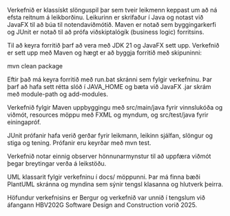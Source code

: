 Verkefnið er klassískt slönguspil þar sem tveir leikmenn keppast um að ná efsta reitnum á leikborðinu. Leikurinn er skrifaður í Java og notast við JavaFX til að búa til notendaviðmótið. Maven er notað sem byggingarkerfi og JUnit er notað til að prófa viðskiptalógík (business logic) forritsins.

Til að keyra forritið þarf að vera með JDK 21 og JavaFX sett upp. Verkefnið er sett upp með Maven og hægt er að byggja forritið með skipuninni:

mvn clean package

Eftir það má keyra forritið með run.bat skránni sem fylgir verkefninu. Þar þarf að hafa sett rétta slóð í JAVA_HOME og bæta við JavaFX .jar skrám með module-path og add-modules.

Verkefnið fylgir Maven uppbyggingu með src/main/java fyrir vinnslukóða og viðmót, resources möppu með FXML og myndum, og src/test/java fyrir einingapróf.

JUnit prófanir hafa verið gerðar fyrir leikmann, leikinn sjálfan, slöngur og stiga og tening. Prófanir eru keyrðar með mvn test.

Verkefnið notar einnig observer hönnunarmynstur til að uppfæra viðmót þegar breytingar verða á leikstöðu.

UML klassarit fylgir verkefninu í docs/ möppunni. Þar má finna bæði PlantUML skránna og myndina sem sýnir tengsl klasanna og hlutverk þeirra.

Höfundur verkefnisins er Bergur og verkefnið var unnið í tengslum við áfangann HBV202G Software Design and Construction vorið 2025. 
